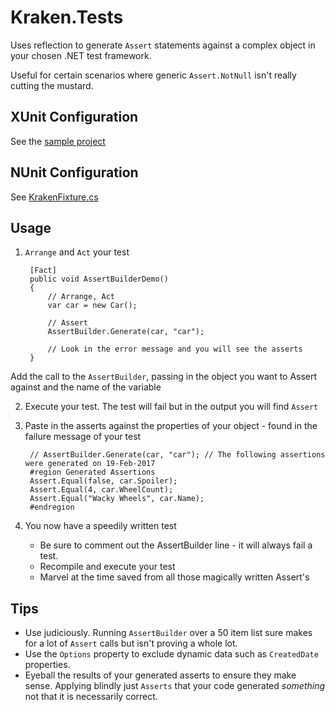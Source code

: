 # Kraken.Tests
Uses reflection to generate `Assert` statements against a complex object in your chosen .NET test framework.

Useful for certain scenarios where generic `Assert.NotNull` isn't really cutting the mustard.

## XUnit Configuration
See the [sample project](https://github.com/neutmute/kraken.utilities/tree/master/samples/Sample.Tests.Xunit)

## NUnit Configuration
See [KrakenFixture.cs](https://github.com/neutmute/kraken.utilities/blob/master/source/Kraken.Tests.NUnit/KrakenFixture.cs)

## Usage
1. `Arrange` and `Act` your test

		[Fact]
        public void AssertBuilderDemo()
        {
            // Arrange, Act
            var car = new Car();

            // Assert
            AssertBuilder.Generate(car, "car");

            // Look in the error message and you will see the asserts
        }
Add the call to the `AssertBuilder`, passing in the object you want to Assert against and the name of the variable

2. Execute your test. The test will fail but in the output you will find `Assert`
3. Paste in the asserts against the properties of your object - found in the failure message of your test

		// AssertBuilder.Generate(car, "car"); // The following assertions were generated on 19-Feb-2017
		#region Generated Assertions
		Assert.Equal(false, car.Spoiler);
		Assert.Equal(4, car.WheelCount);
		Assert.Equal("Wacky Wheels", car.Name);
		#endregion

4. You now have a speedily written test
	* Be sure to comment out the AssertBuilder line - it will always fail a test. 
	* Recompile and execute your test
	* Marvel at the time saved from all those magically written Assert's

## Tips
* Use judiciously. Running `AssertBuilder` over a 50 item list sure makes for a lot of `Assert` calls but isn't proving a whole lot.
* Use the `Options` property to exclude dynamic data such as `CreatedDate` properties.
* Eyeball the results of your generated asserts to ensure they make sense. Applying blindly just `Asserts` that your code generated _something_ not that it is necessarily correct.
